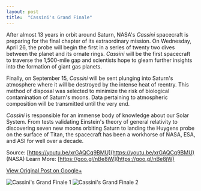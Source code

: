 ```yaml
---
layout: post
title:  "Cassini's Grand Finale"
---
```


After almost 13 years in orbit around Saturn, NASA's _Cassini_ spacecraft is preparing for the final chapter of its extraordinary mission. On Wednesday, April 26, the probe will begin the first in a series of twenty two dives between the planet and its ornate rings. _Cassini_ will be the first spacecraft to traverse the 1,500-mile gap and scientists hope to gleam further insights into the formation of giant gas planets.

Finally, on September 15, _Cassini_ will be sent plunging into Saturn's atmosphere where it will be destroyed by the intense heat of reentry. This method of disposal was selected to minimize the risk of biological contamination of Saturn's moons. Data pertaining to atmospheric composition will be transmitted until the very end.

_Cassini_ is responsible for an immense body of knowledge about our Solar System. From tests validating Einstein's theory of general relativity to discovering seven new moons orbiting Saturn to landing the Huygens probe on the surface of Titan, the spacecraft has been a workhorse of NASA, ESA, and ASI for well over a decade.

Source: [https://youtu.be/xrGAQCq9BMU](https://youtu.be/xrGAQCq9BMU) (NASA)
Learn More: [https://goo.gl/nBe8jW](https://goo.gl/nBe8jW)

[View Original Post on Google+](https://plus.google.com/+ColinSullender/posts/Nn71c4fRWhR)

![Cassini's Grand Finale 1](/assets/img/2017-04-15-Cassini-Grand-Finale-1.gif)
![Cassini's Grand Finale 2](/assets/img/2017-04-15-Cassini-Grand-Finale-2.gif)
